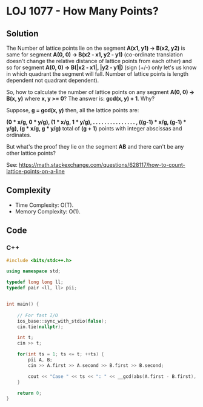 # LOJ 1077 - How Many Points?


## Solution
The Number of lattice points lie on the segment **A(x1, y1) -> B(x2, y2)** is same for segment **A(0, 0) -> B(x2 - x1, y2 - y1)** (co-ordinate translation doesn't change the relative distance of lattice points from each other) and so for segment **A(0, 0) -> B(|x2 - x1|, |y2 - y1|)** (sign (+/-) only let's us know in which quadrant the segment will fall. Number of lattice points is length dependent not quadrant dependent).

So, how to calculate the number of lattice points on any segment **A(0, 0) -> B(x, y)** where **x, y >= 0**? The answer is: **gcd(x, y) + 1**. Why?

Suppose, **g = gcd(x, y)** then, all the lattice points are:

**(0 * x/g, 0 * y/g), (1 * x/g, 1 * y/g), . . . . . . . . . . . . . . . , ((g-1) * x/g, (g-1) * y/g), (g * x/g, g * y/g)** total of **(g + 1)** points with integer abscissas and ordinates.

But what's the proof they lie on the segment **AB** and there can't be any other lattice points? 

See: https://math.stackexchange.com/questions/628117/how-to-count-lattice-points-on-a-line

## Complexity
- Time Complexity: O(T).
- Memory Complexity: O(1).

## Code

### C++

```cpp
#include <bits/stdc++.h>

using namespace std;

typedef long long ll;
typedef pair <ll, ll> pii;


int main() {
    
    // For fast I/O
    ios_base::sync_with_stdio(false);
    cin.tie(nullptr);

    int t;
    cin >> t;

    for(int ts = 1; ts <= t; ++ts) {
        pii A, B;
        cin >> A.first >> A.second >> B.first >> B.second;

        cout << "Case " << ts << ": " << __gcd(abs(A.first - B.first), abs(A.second - B.second)) + 1 << '\n';
    }

    return 0;
}
```
